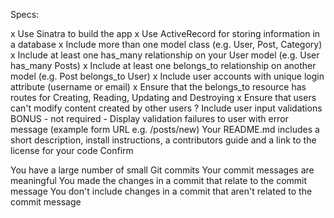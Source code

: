 Specs:

 x Use Sinatra to build the app
 x Use ActiveRecord for storing information in a database
 x Include more than one model class (e.g. User, Post, Category)
 x Include at least one has_many relationship on your User model (e.g. User  has_many Posts)
 x Include at least one belongs_to relationship on another model (e.g. Post belongs_to User)
 x Include user accounts with unique login attribute (username or email)
 x Ensure that the belongs_to resource has routes for Creating, Reading, Updating and Destroying
 x Ensure that users can't modify content created by other users
 ? Include user input validations
 BONUS - not required - Display validation failures to user with error message (example form URL e.g. /posts/new)
 Your README.md includes a short description, install instructions, a contributors guide and a link to the license for your code
Confirm

 You have a large number of small Git commits
 Your commit messages are meaningful
 You made the changes in a commit that relate to the commit message
 You don't include changes in a commit that aren't related to the commit message